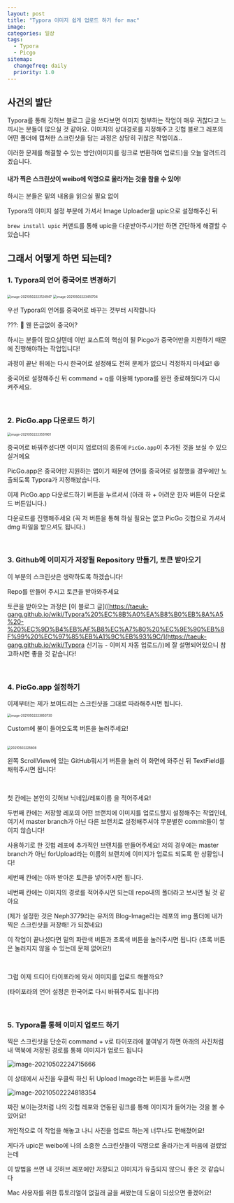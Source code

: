 ```yaml
---
layout: post
title: "Typora 이미지 쉽게 업로드 하기 for mac"
image:
categories: 일상
tags: 
  - Typora
  - Picgo
sitemap:
  changefreq: daily
  priority: 1.0
---
```


## 사건의 발단

Typora를 통해 깃허브 블로그 글을 쓰다보면 이미지 첨부하는 작업이 매우 귀찮다고 느끼시는 분들이 많으실 것 같아요. 이미지의 상대경로를 지정해주고 깃헙 블로그 레포의 어떤 폴더에 캡쳐한 스크린샷을 담는 과정은 상당히 귀찮은 작업이죠.. 

이러한 문제를 해결할 수 있는 방안(이미지를 링크로 변환하여 업로드)을 오늘 알려드리겠습니다.

 

#### 내가 찍은 스크린샷이 weibo에 익명으로 올라가는 것을 참을 수 있어!

하시는 분들은 밑의 내용을 읽으실 필요 없이

Typora의 이미지 설정 부분에 가셔서 Image Uploader을 upic으로 설정해주신 뒤

`brew install upic` 커맨드를 통해 upic을 다운받아주시기만 하면 간단하게 해결할 수 있습니다





## 그래서 어떻게 하면 되는데?

### 1. Typora의 언어 중국어로 변경하기

<img src="https://raw.githubusercontent.com/Neph3779/Blog-Image/master/img/20210502223128.png" alt="image-20210502223124947" style="zoom:50%;" />

<img src="https://raw.githubusercontent.com/Neph3779/Blog-Image/master/img/20210502223414.png" alt="image-20210502223410704" style="zoom:50%;" />

우선 Typora의 언어를 중국어로 바꾸는 것부터 시작합니다

???:   🧐 웬 뜬금없이 중국어?

하시는 분들이 많으실텐데 이번 포스트의 핵심이 될 Picgo가 중국어만을 지원하기 때문에 진행해야하는 작업입니다!

과정이 끝난 뒤에는 다시 한국어로 설정해도 전혀 문제가 없으니 걱정하지 마세요! 😆

중국어로 설정해주신 뒤 command + q를 이용해 typora를 완전 종료해줬다가 다시 켜주세요.

<br/> 

### 2. PicGo.app 다운로드 하기

<img src="https://raw.githubusercontent.com/Neph3779/Blog-Image/master/img/20210502223553.png" alt="image-20210502223551901" style="zoom:50%;" />

중국어로 바꿔주셨다면 이미지 업로더의 종류에 `PicGo.app`이 추가된 것을 보실 수 있으실거에요

PicGo.app은 중국어만 지원하는 앱이기 때문에 언어를 중국어로 설정했을 경우에만 노출되도록 Typora가 지정해놨습니다.

이제 PicGo.app 다운로드하기 버튼을 누르셔서 (아래 하 + 어려운 한자 버튼이 다운로드 버튼입니다.) 

다운로드를 진행해주세요 (꼭 저 버튼을 통해 하실 필요는 없고 PicGo 깃헙으로 가셔서 dmg 파일을 받으셔도 됩니다.)

<br/> 

### 3. Github에 이미지가 저장될 Repository 만들기, 토큰 받아오기

이 부분의 스크린샷은 생략하도록 하겠습니다!

Repo를 만들어 주시고 토큰을 받아와주세요

토큰을 받아오는 과정은 [이 블로그 글]([https://taeuk-gang.github.io/wiki/Typora%20%EC%8B%A0%EA%B8%B0%EB%8A%A5%20-%20%EC%9D%B4%EB%AF%B8%EC%A7%80%20%EC%9E%90%EB%8F%99%20%EC%97%85%EB%A1%9C%EB%93%9C/](https://taeuk-gang.github.io/wiki/Typora 신기능 - 이미지 자동 업로드/))에 잘 설명되어있으니 참고하시면 좋을 것 같습니다!

<br/> 



### 4. PicGo.app 설정하기

이제부터는 제가 보여드리는 스크린샷을 그대로 따라해주시면 됩니다.



<img src="https://raw.githubusercontent.com/Neph3779/Blog-Image/master/img/20210502223852.png" alt="image-20210502223850730" style="zoom:50%;" />



Custom에 불이 들어오도록 버튼을 눌러주세요!

<br/> 

<img src="https://raw.githubusercontent.com/Neph3779/Blog-Image/forUpload/img/20210502225855.png" alt="20210502225608" style="zoom:50%;" />

왼쪽 ScrollView에 있는 GitHub뭐시기 버튼을 눌러 이 화면에 와주신 뒤 TextField를 채워주시면 됩니다!

<br/> 

첫 칸에는 본인의 깃허브 닉네임/레포이름 을 적어주세요!

두번째 칸에는 저장할 레포의 어떤 브랜치에 이미지를 업로드할지 설정해주는 작업인데, 여기서 master branch가 아닌 다른 브랜치로 설정해주셔야 무분별한 commit들이 쌓이지 않습니다! 

사용하기로 한 깃헙 레포에 추가적인 브랜치를 만들어주세요! 저의 경우에는 master branch가 아닌 forUpload라는 이름의 브랜치에 이미지가 업로드 되도록 한 상황입니다! 

세번째 칸에는 아까 받아온 토큰을 넣어주시면 됩니다.

네번째 칸에는 이미지의 경로를 적어주시면 되는데 repo내의 폴더라고 보시면 될 것 같아요

(제가 설정한 것은 Neph3779라는 유저의 Blog-Image라는 레포의 img 폴더에 내가 찍은 스크린샷을 저장해! 가 되겠네요)

이 작업이 끝나셨다면 밑의 파란색 버튼과 초록색 버튼을 눌러주시면 됩니다 (초록 버튼은 눌러지지 않을 수 있는데 문제 없어요!)

<br/> 

그럼 이제 드디어 타이포라에 와서 이미지를 업로드 해볼까요?

(타이포라의 언어 설정은 한국어로 다시 바꿔주셔도 됩니다!)

<br/> 

### 5. Typora를 통해 이미지 업로드 하기

찍은 스크린샷을 단순히 command + v로 타이포라에 붙여넣기 하면 아래의 사진처럼 내 맥북에 저장된 경로를 통해 이미지가 업로드 됩니다



![image-20210502224715666](https://raw.githubusercontent.com/Neph3779/Blog-Image/master/img/20210502224745.png)



 이 상태에서 사진을 우클릭 하신 뒤 Upload Image라는 버튼을 누르시면



![image-20210502224818354](https://raw.githubusercontent.com/Neph3779/Blog-Image/forUpload/img/20210502225842.png)

짜잔 보이는것처럼 나의 깃헙 레포와 연동된 링크를 통해 이미지가 들어가는 것을 볼 수 있어요!



개인적으로 이 작업을 해놓고 나니 사진을 업로드 하는게 너무나도 편해졌어요!

게다가 upic은 weibo에 나의 소중한 스크린샷들이 익명으로 올라가는게 마음에 걸렸었는데

이 방법을 쓰면 내 깃허브 레포에만 저장되고 이미지가 유출되지 않으니 좋은 것 같습니다

Mac 사용자를 위한 튜토리얼이 없길래 글을 써봤는데 도움이 되셨으면 좋겠어요!
